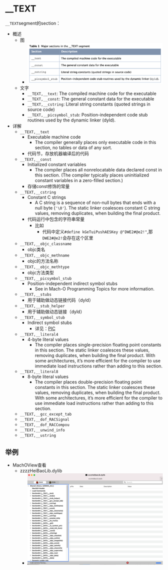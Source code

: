 # __TEXT

`__TEXT`segment的section：

* 概述
  * 图
    * ![macho_segment_text_section](../../../../assets/img/macho_segment_text_section.png)
  * 文字
    * `__TEXT,__text`: The compiled machine code for the executable
    * `__TEXT,__const`: The general constant data for the executable
    * `__TEXT,__cstring`: Literal string constants (quoted strings in source code)
    * `__TEXT,__picsymbol_stub`: Position-independent code stub routines used by the dynamic linker (dyld).
* 详解
  * `__TEXT,__text`
    * Executable machine code
      * The compiler generally places only executable code in this section, no tables or data of any sort.
    * 代码节，存放机器编译后的代码
  * `__TEXT,__const`
    * Initialized constant variables
      * The compiler places all nonrelocatable data declared const in this section. (The compiler typically places uninitialized constant variables in a zero-filled section.)
    * 存储const修饰的常量
  * `__TEXT,__cstring`
    * Constant C strings
      * A C string is a sequence of non-null bytes that ends with a null byte (`'\0'`). The static linker coalesces constant C string values, removing duplicates, when building the final product.
    * 代码运行中包含的字符串常量
      * 比如
        * 代码中定义`#define kGeTuiPushAESKey @"DWE2#@e2!"`,那`DWE2#@e2!`会存在这个区里
  * `__TEXT,__objc_classname`
    * objc类名
  * `__TEXT,__objc_methname`
    * objc的方法名称
  * `__TEXT,__objc_methtype`
    * objc方法类型
  * `__TEXT,__picsymbol_stub`
    * Position-independent indirect symbol stubs
      * See  in Mach-O Programming Topics for more information.
  * `__TEXT,__stubs`
    * 用于辅助做动态链接代码（dyld）
  * `__TEXT,__stub_helper`
    * 用于辅助做动态链接（dyld）
  * `__TEXT,__symbol_stub`
    * Indirect symbol stubs
      * 详见：[PIC](../../../macho_overview/background/pic.md)
  * `__TEXT,__literal4`
    * 4-byte literal values
      * The compiler places single-precision floating point constants in this section. The static linker coalesces these values, removing duplicates, when building the final product. With some architectures, it’s more efficient for the compiler to use immediate load instructions rather than adding to this section.
  * `__TEXT,__literal8`
    * 8-byte literal values
      * The compiler places double-precision floating point constants in this section. The static linker coalesces these values, removing duplicates, when building the final product. With some architectures, it’s more efficient for the compiler to use immediate load instructions rather than adding to this section.
  * `__TEXT,__gcc_except_tab`
  * `__TEXT,__dof_RACSignal`
  * `__TEXT,__dof_RACCompou`
  * `__TEXT,__unwind_info`
  * `__TEXT,__ustring`

## 举例

* MachOView查看
  * zzzzHeiBaoLib.dylib
    * ![machoview_heibao_text_data](../../../../assets/img/machoview_heibao_text_data.png)
